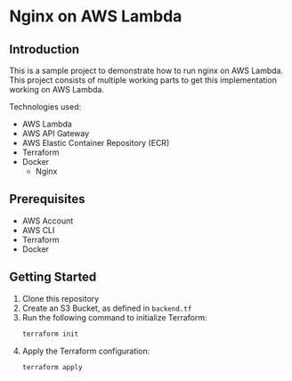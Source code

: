# Nginx on AWS Lambda

## Introduction
This is a sample project to demonstrate how to run nginx on AWS Lambda. This project consists of multiple working parts to get this implementation working on AWS Lambda.

Technologies used:
* AWS Lambda
* AWS API Gateway
* AWS Elastic Container Repository (ECR)
* Terraform
* Docker
    * Nginx

## Prerequisites
* AWS Account
* AWS CLI
* Terraform
* Docker

## Getting Started
1. Clone this repository
2. Create an S3 Bucket, as defined in `backend.tf`
3. Run the following command to initialize Terraform:
    ```bash
    terraform init
    ```
4. Apply the Terraform configuration:
    ```bash
    terraform apply
    ```

